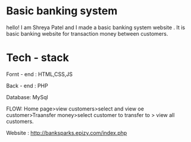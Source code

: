 # Basic banking system
hello! I am Shreya Patel and  I made a basic banking system website .
It is basic banking website for transaction money between customers.

# Tech - stack 
Fornt - end : HTML,CSS,JS

Back - end : PHP

Database: MySql

FLOW: Home page>view customers>select and view oe customer>Traansfer money>select customer to transfer to > view all customers.

Website : http://banksparks.epizy.com/index.php


